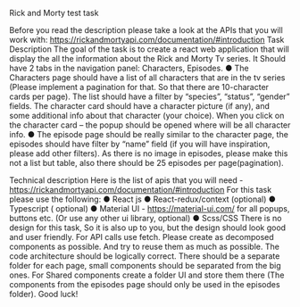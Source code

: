 Rick and Morty test task

Before you read the description please take a look at the APIs that you will work with:
https://rickandmortyapi.com/documentation/#introduction
Task Description
The goal of the task is to create a react web application that will display the all the information about the Rick
and Morty Tv series. It Should have 2 tabs in the navigation panel: Characters, Episodes.
● The Characters page should have a list of all characters that are in the tv series (Please implement a
pagination for that. So that there are 10-character cards per page). The list should have a filter by
“species”, “status”, “gender” fields. The character card should have a character picture (if any), and
some additional info about that character (your choice). When you click on the character card – the
popup should be opened where will be all character info.
● The episode page should be really similar to the character page, the episodes should have filter by
“name” field (if you will have inspiration, please add other filters). As there is no image in episodes,
please make this not a list but table, also there should be 25 episodes per page(pagination).


Technical description
Here is the list of apis that you will need - https://rickandmortyapi.com/documentation/#introduction
For this task please use the following:
● React js
● React-redux/context (optional)
● Typescript ( optional)
● Material UI - https://material-ui.com/ for all popups, buttons etc. (Or use any other ui library, optional)
● Scss/CSS
There is no design for this task, So it is also up to you, but the design should look good and user friendly.
For API calls use fetch.
Please create as decomposed components as possible. And try to reuse them as much as possible.
The code architecture should be logically correct. There should be a separate folder for each page, small
components should be separated from the big ones. For Shared components create a folder UI and store them
there (The components from the episodes page should only be used in the episodes folder).
Good luck!
